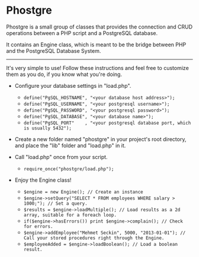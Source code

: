 Phostgre
===========
Phostgre is a small group of classes that provides the connection and CRUD operations between a PHP script and a  PostgreSQL database.

It contains an Engine class, which is meant to be the bridge between PHP and the PostgreSQL Database System.

-----------

It's very simple to use! Follow these instructions and feel free to customize them as you do, if you know what you're doing.

* Configure your database settings in "load.php".
	- `define("PgSQL_HOSTNAME", "<your database host address>");`
	- `define("PgSQL_USERNAME", "<your postgresql username>");`
	- `define("PgSQL_PASSWORD", "<your postgresql password>");`
	- `define("PgSQL_DATABASE", "<your database name>");`
	- `define("PgSQL_PORT"    , "<your postgresql database port, which is usually 5432");`

* Create a new folder named "phostgre" in your project's root directory, and place the "lib" folder and "load.php" in it.

* Call "load.php" once from your script.

	- `require_once("phostgre/load.php");`
	
* Enjoy the Engine class!


	- `$engine = new Engine(); // Create an instance`
	- `$engine->setQuery("SELECT * FROM employees WHERE salary > 1000;"); // Set a query.`
	- `$results = $engine->loadMultiple(); // Load results as a 2d array, suitable for a foreach loop.`
	- `if($engine->hasErrors()) print $engine->complain(); // Check for errors.`
	- `$engine->addEmployee("Mehmet Seckin", 5000, "2013-01-01"); // Call your stored procedures right through the Engine.`
	- `$employeeAdded = $engine->loadBoolean(); // Load a boolean result.`
